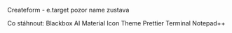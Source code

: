 Createform - e.target pozor name zustava

Co stáhnout:
    Blackbox AI
    Material Icon Theme
    Prettier
    Terminal
    Notepad++
    
